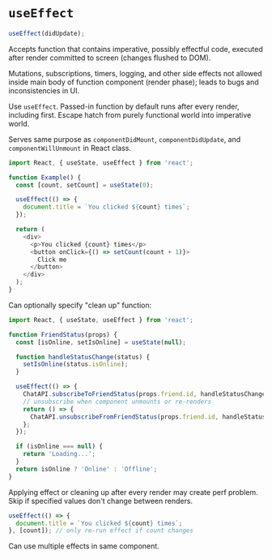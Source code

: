 # `useEffect`

```js
useEffect(didUpdate);
```

Accepts function that contains imperative, possibly effectful code, executed after render committed to screen (changes flushed to DOM).

Mutations, subscriptions, timers, logging, and other side effects not allowed inside main body of function component (render phase); leads to bugs and inconsistencies in UI.

Use `useEffect`. Passed-in function by default runs after every render, including first. Escape hatch from purely functional world into imperative world.

Serves same purpose as `componentDidMount`, `componentDidUpdate`, and `componentWillUnmount` in React class.

```js
import React, { useState, useEffect } from 'react';

function Example() {
  const [count, setCount] = useState(0);

  useEffect(() => {
    document.title = `You clicked ${count} times`;
  });

  return (
    <div>
      <p>You clicked {count} times</p>
      <button onClick={() => setCount(count + 1)}>
        Click me
      </button>
    </div>
  );
}
```

Can optionally specify "clean up" function:

```js
import React, { useState, useEffect } from 'react';

function FriendStatus(props) {
  const [isOnline, setIsOnline] = useState(null);

  function handleStatusChange(status) {
    setIsOnline(status.isOnline);
  }

  useEffect(() => {
    ChatAPI.subscribeToFriendStatus(props.friend.id, handleStatusChange);
    // unsubscribe when component unmounts or re-renders
    return () => {
      ChatAPI.unsubscribeFromFriendStatus(props.friend.id, handleStatusChange);
    };
  });

  if (isOnline === null) {
    return 'Loading...';
  }
  return isOnline ? 'Online' : 'Offline';
}
```

Applying effect or cleaning up after every render may create perf problem. Skip if specified values don't change between renders.

```js
useEffect(() => {
  document.title = `You clicked ${count} times`;
}, [count]); // only re-run effect if count changes
```

Can use multiple effects in same component.
